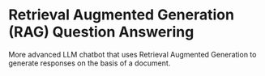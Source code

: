 # Retrieval Augmented Generation (RAG) Question Answering
More advanced LLM chatbot that uses Retrieval Augmented Generation to generate responses on the basis of a document.
